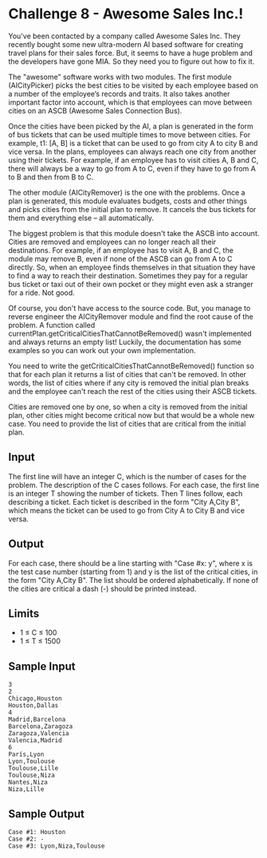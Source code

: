 # Challenge 8 - Awesome Sales Inc.!

You've been contacted by a company called Awesome Sales Inc. They recently bought some new ultra-modern AI based software for creating travel plans for their sales force. But, it seems to have a huge problem and the developers have gone MIA. So they need you to figure out how to fix it.

The "awesome" software works with two modules. The first module (AICityPicker) picks the best cities to be visited by each employee based on a number of the employee’s records and traits. It also takes another important factor into account, which is that employees can move between cities on an ASCB (Awesome Sales Connection Bus).

Once the cities have been picked by the AI, a plan is generated in the form of bus tickets that can be used multiple times to move between cities. For example, t1: [A, B] is a ticket that can be used to go from city A to city B and vice versa. In the plans, employees can always reach one city from another using their tickets. For example, if an employee has to visit cities A, B and C, there will always be a way to go from A to C, even if they have to go from A to B and then from B to C.

The other module (AICityRemover) is the one with the problems. Once a plan is generated, this module evaluates budgets, costs and other things and picks cities from the initial plan to remove. It cancels the bus tickets for them and everything else – all automatically.

The biggest problem is that this module doesn't take the ASCB into account. Cities are removed and employees can no longer reach all their destinations. For example, if an employee has to visit A, B and C, the module may remove B, even if none of the ASCB can go from A to C directly. So, when an employee finds themselves in that situation they have to find a way to reach their destination. Sometimes they pay for a regular bus ticket or taxi out of their own pocket or they might even ask a stranger for a ride. Not good.

Of course, you don't have access to the source code. But, you manage to reverse engineer the AICityRemover module and find the root cause of the problem. A function called currentPlan.getCriticalCitiesThatCannotBeRemoved() wasn't implemented and always returns an empty list! Luckily, the documentation has some examples so you can work out your own implementation.

You need to write the getCriticalCitiesThatCannotBeRemoved() function so that for each plan it returns a list of cities that can't be removed. In other words, the list of cities where if any city is removed the initial plan breaks and the employee can't reach the rest of the cities using their ASCB tickets.

Cities are removed one by one, so when a city is removed from the initial plan, other cities might become critical now but that would be a whole new case. You need to provide the list of cities that are critical from the initial plan.

## Input

The first line will have an integer C, which is the number of cases for the problem. The description of the C cases follows. For each case, the first line is an integer T showing the number of tickets. Then T lines follow, each describing a ticket. Each ticket is described in the form "City A,City B", which means the ticket can be used to go from City A to City B and vice versa.

## Output

For each case, there should be a line starting with "Case #x: y", where x is the test case number (starting from 1) and y is the list of the critical cities, in the form "City A,City B". The list should be ordered alphabetically. If none of the cities are critical a dash (-) should be printed instead.

## Limits

* 1 ≤ C ≤ 100
* 1 ≤ T ≤ 1500

## Sample Input

```
3
2
Chicago,Houston
Houston,Dallas
4
Madrid,Barcelona
Barcelona,Zaragoza
Zaragoza,Valencia
Valencia,Madrid
6
París,Lyon
Lyon,Toulouse
Toulouse,Lille
Toulouse,Niza
Nantes,Niza
Niza,Lille
```

## Sample Output

```
Case #1: Houston
Case #2: -
Case #3: Lyon,Niza,Toulouse
```